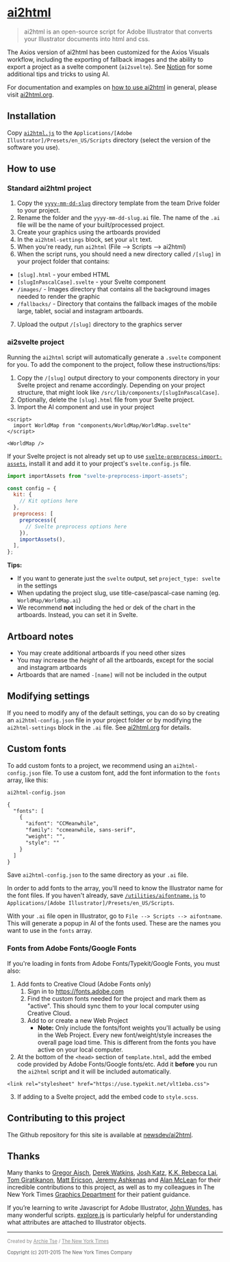 # [ai2html](http://ai2html.org)

> ai2html is an open-source script for Adobe Illustrator that converts your Illustrator documents into html and css.

The Axios version of ai2html has been customized for the Axios Visuals workflow, including the exporting of fallback images and the ability to export a project as a svelte component (`ai2svelte`). See [Notion](https://www.notion.so/axios-editorial/ai2html-Tips-Tricks-78dcfbf163554dff9d88f4cc0fb2e8d8?pvs=4) for some additional tips and tricks to using AI.

For documentation and examples on [how to use ai2html](http://ai2html.org) in general, please visit [ai2html.org](http://ai2html.org).

## Installation

Copy [`ai2html.js`](/ai2html.js) to the `Applications/[Adobe Illustrator]/Presets/en_US/Scripts` directory (select the version of the software you use).

## How to use

### Standard ai2html project

1. Copy the [`yyyy-mm-dd-slug`](https://drive.google.com/drive/folders/1jmfOOwgOvkL371FKiGZVEr-4hr19rSSS) directory template from the team Drive folder to your project.
2. Rename the folder and the `yyyy-mm-dd-slug.ai` file. The name of the `.ai` file will be the name of your built/processed project.
3. Create your graphics using the artboards provided
4. In the `ai2html-settings` block, set your `alt` text.
5. When you're ready, run `ai2html` (File --> Scripts --> ai2html)
6. When the script runs, you should need a new directory called `/[slug]` in your project folder that contains:

- `[slug].html` - your embed HTML
- `[slugInPascalCase].svelte` - your Svelte component
- `/images/` - Images directory that contains all the background images needed to render the graphic
- `/fallbacks/` - Directory that contains the fallback images of the mobile large, tablet, social and instagram artboards.

7. Upload the output `/[slug]` directory to the graphics server

### ai2svelte project

Running the `ai2html` script will automatically generate a `.svelte` component for you. To add the component to the project, follow these instructions/tips:

1. Copy the `/[slug]` output directory to your components directory in your Svelte project and rename accordingly. Depending on your project structure, that might look like `/src/lib/components/[slugInPascalCase]`.
2. Optionally, delete the `[slug].html` file from your Svelte project.
3. Import the AI component and use in your project

```svelte
<script>
  import WorldMap from "components/WorldMap/WorldMap.svelte"
</script>

<WorldMap />
```

If your Svelte project is not already set up to use [`svelte-preprocess-import-assets`](https://github.com/bluwy/svelte-preprocess-import-assets), install it and add it to your project's `svelte.config.js` file.

```js
import importAssets from "svelte-preprocess-import-assets";

const config = {
  kit: {
    // Kit options here
  },
  preprocess: [
    preprocess({
      // Svelte preprocess options here
    }),
    importAssets(),
  ],
};
```

**Tips:**

- If you want to generate just the `svelte` output, set `project_type: svelte` in the settings
- When updating the project slug, use title-case/pascal-case naming (eg. `WorldMap/WorldMap.ai`)
- We recommend **not** including the hed or dek of the chart in the artboards. Instead, you can set it in Svelte.

## Artboard notes

- You may create additional artboards if you need other sizes
- You may increase the _height_ of all the artboards, except for the social and instagram artboards
- Artboards that are named `-[name]` will not be included in the output

## Modifying settings

If you need to modify any of the default settings, you can do so by creating an `ai2html-config.json` file in your project folder or by modifying the `ai2html-settings` block in the `.ai` file. See [ai2html.org](http://ai2html.org/#settings) for details.

## Custom fonts

To add custom fonts to a project, we recommend using an `ai2html-config.json` file. To use a custom font, add the font information to the `fonts` array, like this:

`ai2html-config.json`

```txt
{
  "fonts": [
    {
      "aifont": "CCMeanwhile",
      "family": "ccmeanwhile, sans-serif",
      "weight": "",
      "style": ""
    }
  ]
}

```

Save `ai2html-config.json` to the same directory as your `.ai` file.

In order to add fonts to the array, you'll need to know the Illustrator name for the font files. If you haven't already, save [`/utilities/aifontname.js`](https://github.com/axiosvisuals/ai2html/blob/main/utilities/aifontname.js) to `Applications/[Adobe Illustrator]/Presets/en_US/Scripts`.

With your `.ai` file open in Illustrator, go to `File --> Scripts --> aifontname`. This will generate a popup in AI of the fonts used. These are the names you want to use in the `fonts` array.

### Fonts from Adobe Fonts/Google Fonts

If you're loading in fonts from Adobe Fonts/Typekit/Google Fonts, you must also:

1. Add fonts to Creative Cloud (Adobe Fonts only)
   1. Sign in to https://fonts.adobe.com
   2. Find the custom fonts needed for the project and mark them as "active". This should sync them to your local computer using Creative Cloud.
   3. Add to or create a new Web Project
      - **Note:** Only include the fonts/font weights you'll actually be using in the Web Project. Every new font/weight/style increases the overall page load time. This is different from the fonts you have active on your local computer.
2. At the bottom of the `<head>` section of `template.html`, add the embed code provided by Adobe Fonts/Google fonts/etc. Add it **before** you run the `ai2html` script and it will be included automatically.

```
<link rel="stylesheet" href="https://use.typekit.net/vlt1eba.css">
```

3. If adding to a Svelte project, add the embed code to `style.scss`.

## Contributing to this project

The Github repository for this site is available at [newsdev/ai2html](https://github.com/newsdev/ai2html).

## Thanks

Many thanks to [Gregor Aisch](https://twitter.com/driven_by_data), [Derek Watkins](https://twitter.com/dwtkns), [Josh Katz](https://twitter.com/jshkatz), [K.K. Rebecca Lai](https://twitter.com/kkrebeccalai), [Tom Giratikanon](https://twitter.com/giratikanon), [Matt Ericson](https://twitter.com/mericson), [Jeremy Ashkenas](https://twitter.com/jashkenas) and [Alan McLean](https://twitter.com/alanmclean) for their incredible contributions to this project, as well as to my colleagues in The New York Times [Graphics Department](https://twitter.com/nytgraphics) for their patient guidance.

If you’re learning to write Javascript for Adobe Illustrator, [John Wundes](http://www.wundes.com/JS4AI/), has many wonderful scripts. [explore.js](http://www.wundes.com/JS4AI/explore.js) is particularly helpful for understanding what attributes are attached to Illustrator objects.

---

<p style="font-size:.8em;opacity:0.5;">Created by <a href="https://twitter.com/archietse">Archie Tse</a> / <a href="https://github.com/newsdev">The New York Times</a></p>

<p style="font-size:.8em;opacity:0.7;">Copyright (c) 2011-2015 The New York Times Company</p>
